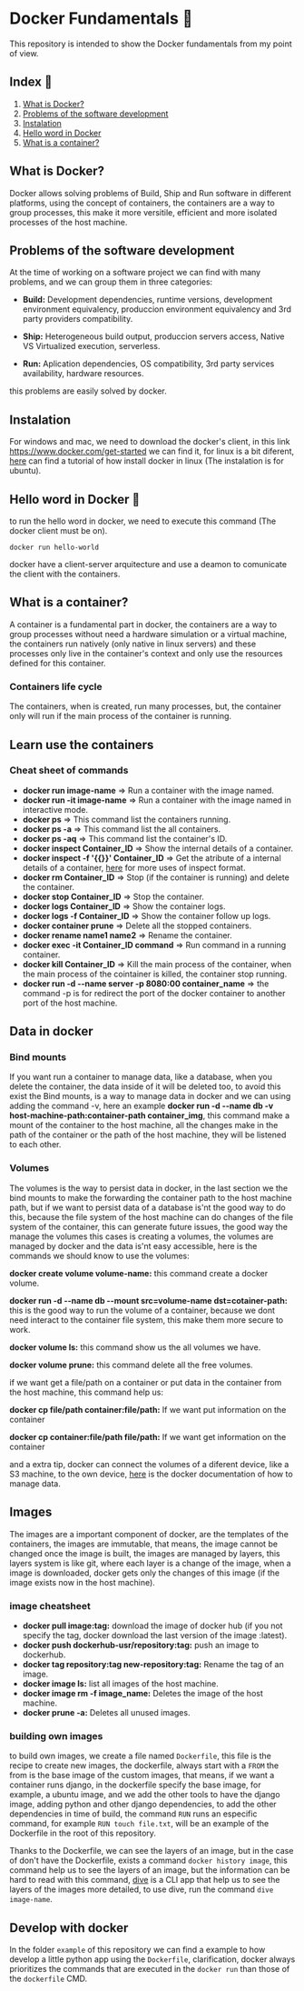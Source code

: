 # Docker Fundamentals :whale:
This repository is intended to show the Docker fundamentals from my point of view.

## Index :file_folder:

1. [What is Docker?](#id1)
2. [Problems of the software development](#id2)
3. [Instalation](#id3)
4. [Hello word in Docker](#id4)
5. [What is a container?](#id5)

<div id='id1'/>

## What is Docker?

Docker allows solving problems of Build, Ship and Run software in different platforms, using the concept of containers, the containers are a way to group processes, this make it more versitile, efficient and more isolated processes of the host machine.

<div id='id2'/>

## Problems of the software development

At the time of working on a software project we can find with many problems, and we can group them in three categories:

- **Build:** Development dependencies, runtime versions, development environment equivalency, produccion environment equivalency and 3rd party providers compatibility.

- **Ship:** Heterogeneous build output, produccion servers access, Native VS Virtualized execution, serverless.

- **Run:** Aplication dependencies, OS compatibility, 3rd party services availability, hardware resources.

this problems are easily solved by docker.

<div id='id3'/>

## Instalation

For windows and mac, we need to download the docker's client, in this link https://www.docker.com/get-started we can find it, for linux is a bit diferent, [here](https://docs.docker.com/engine/install/ubuntu/) can find a tutorial of how install docker in linux (The instalation is for ubuntu).

<div id='id4'/>

## Hello word in Docker :whale:

to run the hello word in docker, we need to execute this command (The docker client must be on).

```
docker run hello-world
```

docker have a client-server arquitecture and use a deamon to comunicate the client with the containers.

<div id='id5'/>

## What is a container?

A container is a fundamental part in docker, the containers are a way to group processes without need a hardware simulation or a virtual machine, the containers run natively (only native in linux servers) and these processes only live in the container's context and only use the resources defined for this container.

### Containers life cycle

The containers, when is created, run many processes, but, the container only will run if the main process of the container is running.

<div id='id6'/>

## Learn use the containers

### Cheat sheet of commands

- **docker run image-name** => Run a container with the image named.
- **docker run -it image-name** => Run a container with the image named in interactive mode.
- **docker ps** => This command list the containers running.
- **docker ps -a** => This command list the all containers.
- **docker ps -aq** => This command list the container's ID.
- **docker inspect Container_ID** => Show the internal details of a container.
- **docker inspect -f '{{}}' Container_ID** => Get the atribute of a internal details of a container, [here](https://docs.docker.com/engine/reference/commandline/inspect/) for more uses of inspect format.
- **docker rm Container_ID** => Stop (if the container is running) and delete the container.
- **docker stop Container_ID** => Stop the container.
- **docker logs Container_ID** => Show the container logs.
- **docker logs -f Container_ID** => Show the container follow up logs.
- **docker container prune** => Delete all the stopped containers.
- **docker rename name1 name2** => Rename the container.
- **docker exec -it Container_ID command** => Run command in a running container.
- **docker kill Container_ID** => Kill the main process of the container, when the main process of the cointainer is killed, the container stop running.
- **docker run -d --name server -p 8080:00  container_name** => the command -p is for redirect the port of the docker container to another port of the host machine.

## Data in docker

### Bind mounts

If you want run a container to manage data, like a database, when you delete the container, the data inside of it will be deleted too, to avoid this exist the Bind mounts, is a way to manage data in docker and we can using adding the command -v, here an example **docker run -d --name db -v host-machine-path:container-path container_img**, this command make a mount of the container to the host machine, all the changes make in the path of the container or the path of the host machine, they will be listened to each other.

### Volumes

The volumes is the way to persist data in docker, in the last section we the bind mounts to make the forwarding the container path to the host machine path, but if we want to persist data of a database is'nt the good way to do this, because the file system of the host machine can do changes of the file system of the container, this can generate future issues, the good way the manage the volumes this cases is creating a volumes, the volumes are managed by docker and the data is'nt easy accessible, here is the commands we should know to use the volumes:

**docker create volume volume-name:** this command create a docker volume.

**docker run -d --name db --mount src=volume-name dst=cotainer-path:** this is the good way to run the volume of a container, because we dont need interact to the container file system, this make them more secure to work.

**docker volume ls:** this command show us the all volumes we have.

**docker volume prune:** this command delete all the free volumes.

if we want get a file/path on a container or put data in the container from the host machine, this command help us:

**docker cp file/path container:file/path:** If we want put information on the container

**docker cp container:file/path file/path:** If we want get information on the container

and a extra tip, docker can connect the volumes of a diferent device, like a S3 machine, to the own device, [here](https://docs.docker.com/storage/) is the docker documentation of how to manage data.

## Images

The images are a important component of docker, are the templates of the containers, the images are immutable, that means, the image cannot be changed once the image is built, the images are managed by layers, this layers system is like git, where each layer is a change of the image, when a image is downloaded, docker gets only the changes of this image (if the image exists now in the host machine).

### image cheatsheet

- **docker pull image:tag:** download the image of docker hub (if you not specify the tag, docker download the last version of the image :latest).
- **docker push dockerhub-usr/repository:tag:** push an image to dockerhub.
- **docker tag repository:tag new-repository:tag:** Rename the tag of an image.
- **docker image ls:** list all images of the host machine.
- **docker image rm -f image_name:** Deletes the image of the host machine.
- **docker prune -a:** Deletes all unused images.

### building own images

to build own images, we create a file named `Dockerfile`, this file is the recipe to create new images, the dockerfile, always start with a `FROM` the from is the base image of the custom images, that means, if we want a container runs django, in the dockerfile specify the base image, for example, a ubuntu image, and we add the other tools to have the django image, adding python and other django dependencies, to add the other dependencies in time of build, the command `RUN` runs an especific command, for example `RUN touch file.txt`, will be an example of the Dockerfile in the root of this repository.

Thanks to the Dockerfile, we can see the layers of an image, but in the case of don't have the Dockerfile, exists a command `docker history image`, this command help us to see the layers of an image, but the information can be hard to read with this command, [dive](https://github.com/wagoodman/dive) is a CLI app that help us to see the layers of the images more detailed, to use dive, run the command `dive image-name`.

## Develop with docker

In the folder `example` of this repository we can find a example to how develop a little python app using the `Dockerfile`, clarification, docker always prioritizes the commands that are executed in the `docker run` than those of the `dockerfile` CMD.
